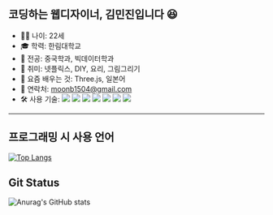 ## 코딩하는 웹디자이너, 김민진입니다 😆

- 🙍‍♀️ 나이: 22세
- 🎓 학력: 한림대학교
- 📖 전공: 중국학과, 빅데이터학과
- 🥳 취미: 넷플릭스, DIY, 요리, 그림그리기
- 🌱 요즘 배우는 것: Three.js, 일본어
- 💬 연락처: moonb1504@gmail.com
- 🛠 사용 기술:  <img src="https://img.shields.io/badge/Adobe Illustrator-FF9A00?style=flat-squre&logo=Adobe Illustrator&logoColor=white"/> <img src="https://img.shields.io/badge/Adobe Photoshop-31A8FF?style=flat-squre&logo=Adobe Photoshop&logoColor=white"/> <img src="https://img.shields.io/badge/HTML5-E34F26?style=flat-squre&logo=HTML5&logoColor=white"/> <img src="https://img.shields.io/badge/CSS3-1572B6?style=flat-squre&logo=CSS3&logoColor=white"/> <img src="https://img.shields.io/badge/JavaScript-F7DF1E?style=flat-squre&logo=JavaScript&logoColor=white"/> <img src="https://img.shields.io/badge/MySQL-4479A1?style=flat-squre&logo=MySQL&logoColor=white"/> <img src="https://img.shields.io/badge/MongoDB-47A248?style=flat-squre&logo=MongoDB&logoColor=white"/> 

-------------------------------------------------------------------------------------

## 프로그래밍 시 사용 언어
[![Top Langs](https://github-readme-stats.vercel.app/api/top-langs/?username=Miinjin&langs_count=8)](https://github.com/Miinjin/github-readme-stats)



## Git Status
![Anurag's GitHub stats](https://github-readme-stats.vercel.app/api?username=Miinjin&show_icons=true&theme=dark)
